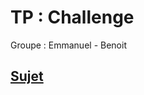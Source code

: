 # TP : Challenge
Groupe : Emmanuel - Benoit

## [Sujet](https://github.com/Antoine07/leaddev01/blob/main/05_DESIGN_PATTERNS/Challenge/01_sujet_framework.md)